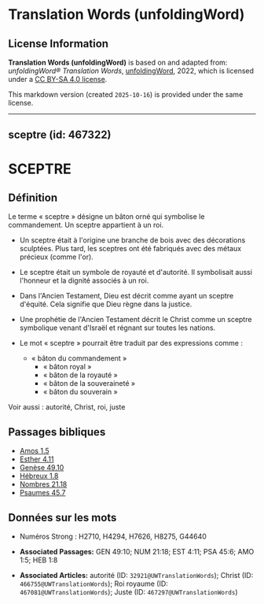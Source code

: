 # Translation Words (unfoldingWord)

## License Information

**Translation Words (unfoldingWord)** is based on and adapted from: _unfoldingWord® Translation Words_, [unfoldingWord](https://unfoldingword.org/utw), 2022, which is licensed under a [CC BY-SA 4.0 license](https://creativecommons.org/licenses/by-sa/4.0/legalcode.en).

This markdown version (created `2025-10-16`) is provided under the same license.



--------------------------------

## sceptre (id: 467322)

SCEPTRE
=======

Définition
----------

Le terme « sceptre » désigne un bâton orné qui symbolise le commandement. Un sceptre appartient à un roi.

* Un sceptre était à l'origine une branche de bois avec des décorations sculptées. Plus tard, les sceptres ont été fabriqués avec des métaux précieux (comme l'or).
* Le sceptre était un symbole de royauté et d'autorité. Il symbolisait aussi l'honneur et la dignité associés à un roi.
* Dans l'Ancien Testament, Dieu est décrit comme ayant un sceptre d'équité. Cela signifie que Dieu règne dans la justice.
* Une prophétie de l'Ancien Testament décrit le Christ comme un sceptre symbolique venant d'Israël et régnant sur toutes les nations.
* Le mot « sceptre » pourrait être traduit par des expressions comme :

    + « bâton du commandement »
        + « bâton royal »
        + « bâton de la royauté »
        + « bâton de la souveraineté »
        + « bâton du souverain »

Voir aussi : autorité, Christ, roi, juste

Passages bibliques
------------------

* [Amos 1\.5](https://ref.ly/Amos1:5)
* [Esther 4\.11](https://ref.ly/Esth4:11)
* [Genèse 49\.10](https://ref.ly/Gen49:10)
* [Hébreux 1\.8](https://ref.ly/Heb1:8)
* [Nombres 21\.18](https://ref.ly/Num21:18)
* [Psaumes 45\.7](https://ref.ly/Ps45:6)

Données sur les mots
--------------------

* Numéros Strong : H2710, H4294, H7626, H8275, G44640

* **Associated Passages:** GEN 49:10; NUM 21:18; EST 4:11; PSA 45:6; AMO 1:5; HEB 1:8
* **Associated Articles:** autorité (ID: `32921@UWTranslationWords`); Christ (ID: `466755@UWTranslationWords`); Roi royaume (ID: `467081@UWTranslationWords`); Juste (ID: `467297@UWTranslationWords`)

